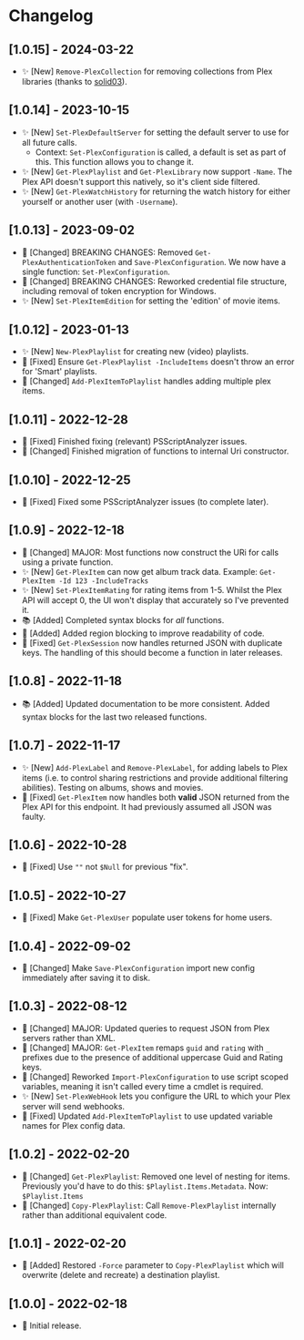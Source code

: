 # Changelog

## [1.0.15] - 2024-03-22

* ✨ [New] `Remove-PlexCollection` for removing collections from Plex libraries (thanks to [solid03](https://github.com/solid03)).

## [1.0.14] - 2023-10-15

* ✨ [New] `Set-PlexDefaultServer` for setting the default server to use for all future calls.
    * Context: `Set-PlexConfiguration` is called, a default is set as part of this. This function allows you to change it.
* ✨ [New] `Get-PlexPlaylist` and `Get-PlexLibrary` now support `-Name`. The Plex API doesn't support this natively, so it's client side filtered.
* ✨ [New] `Get-PlexWatchHistory` for returning the watch history for either yourself or another user (with `-Username`).

## [1.0.13] - 2023-09-02

* 🔨 [Changed] BREAKING CHANGES: Removed `Get-PlexAuthenticationToken` and `Save-PlexConfiguration`. We now have a single function: `Set-PlexConfiguration`.
* 🔨 [Changed] BREAKING CHANGES: Reworked credential file structure, including removal of token encryption for Windows.
* ✨ [New] `Set-PlexItemEdition` for setting the 'edition' of movie items.

## [1.0.12] - 2023-01-13

* ✨ [New] `New-PlexPlaylist` for creating new (video) playlists.
* 🐛 [Fixed] Ensure `Get-PlexPlaylist -IncludeItems` doesn't throw an error for 'Smart' playlists.
* 🔨 [Changed] `Add-PlexItemToPlaylist` handles adding multiple plex items.

## [1.0.11] - 2022-12-28

* 🐛 [Fixed] Finished fixing (relevant) PSScriptAnalyzer issues.
* 🔨 [Changed] Finished migration of functions to internal Uri constructor.

## [1.0.10] - 2022-12-25

* 🐛 [Fixed] Fixed some PSScriptAnalyzer issues (to complete later).

## [1.0.9] - 2022-12-18

* 🔨 [Changed] MAJOR: Most functions now construct the URi for calls using a private function.
* ✨ [New] `Get-PlexItem` can now get album track data. Example: `Get-PlexItem -Id 123 -IncludeTracks`
* ✨ [New] `Set-PlexItemRating` for rating items from 1-5. Whilst the Plex API will accept 0, the UI won't display that accurately so I've prevented it.
* 📚 [Added] Completed syntax blocks for _all_ functions.
* 🎨 [Added] Added region blocking to improve readability of code.
* 🐛 [Fixed] `Get-PlexSession` now handles returned JSON with duplicate keys. The handling of this should become a function in later releases.

## [1.0.8] - 2022-11-18

* 📚 [Added] Updated documentation to be more consistent. Added syntax blocks for the last two released functions.

## [1.0.7] - 2022-11-17

* ✨ [New] `Add-PlexLabel` and `Remove-PlexLabel`, for adding labels to Plex items (i.e. to control sharing restrictions and provide additional filtering abilities). Testing on albums, shows and movies.
* 🐛 [Fixed] `Get-PlexItem` now handles both **valid** JSON returned from the Plex API for this endpoint. It had previously assumed all JSON was faulty.

## [1.0.6] - 2022-10-28

* 🐛 [Fixed] Use `""` not `$Null` for previous "fix".

## [1.0.5] - 2022-10-27

* 🐛 [Fixed] Make `Get-PlexUser` populate user tokens for home users.

## [1.0.4] - 2022-09-02

* 🔨 [Changed] Make `Save-PlexConfiguration` import new config immediately after saving it to disk.

## [1.0.3] - 2022-08-12

* 🔨 [Changed] MAJOR: Updated queries to request JSON from Plex servers rather than XML.
* 🔨 [Changed] MAJOR: `Get-PlexItem` remaps `guid` and `rating` with `_` prefixes due to the presence of additional uppercase Guid and Rating keys.
* 🔨 [Changed] Reworked `Import-PlexConfiguration` to use script scoped variables, meaning it isn't called every time a cmdlet is required.
* ✨ [New] `Set-PlexWebHook` lets you configure the URL to which your Plex server will send webhooks.
* 🐛 [Fixed] Updated `Add-PlexItemToPlaylist` to use updated variable names for Plex config data.

## [1.0.2] - 2022-02-20

* 🔨 [Changed] `Get-PlexPlaylist`: Removed one level of nesting for items. Previously you'd have to do this: `$Playlist.Items.Metadata`. Now: `$Playlist.Items`
* 🔨 [Changed] `Copy-PlexPlaylist`: Call `Remove-PlexPlaylist` internally rather than additional equivalent code.

## [1.0.1] - 2022-02-20

* 🔨 [Added] Restored `-Force` parameter to `Copy-PlexPlaylist` which will overwrite (delete and recreate) a destination playlist.

## [1.0.0] - 2022-02-18

* 🎉 Initial release.